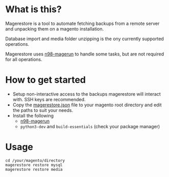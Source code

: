 # What is this?
Magerestore is a tool to automate fetching backups from a remote server and unpacking them on a magento installation.

Database import and media folder unzipping is the ony currently supported operations.

Magerestore uses [n98-magerun](https://github.com/netz98/n98-magerun) to handle some tasks, but are not required for all operations.

# How to get started
* Setup non-interactive access to the backups magerestore will interact with. SSH keys are recommended.
* Copy the [magerestore.json](magerestore.json) file to your magento root directory and edit the paths to suit your needs.
* Install the following
   * [n98-magerun](https://github.com/netz98/n98-magerun)
   * `python3-dev` and `build-essentials` (check your package manager)

# Usage
```
cd /your/magento/directory
magerestore restore mysql
magerestore restore media
```
